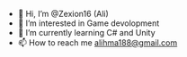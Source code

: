 - 👋 Hi, I’m @Zexion16 (Ali) 
- 👀 I’m interested in Game devolopment
- 🌱 I’m currently learning C# and Unity 
- 📫 How to reach me alihma188@gmail.com

<!---
Zexion16/Zexion16 is a ✨ special ✨ repository because its `README.md` (this file) appears on your GitHub profile.
You can click the Preview link to take a look at your changes.
--->
